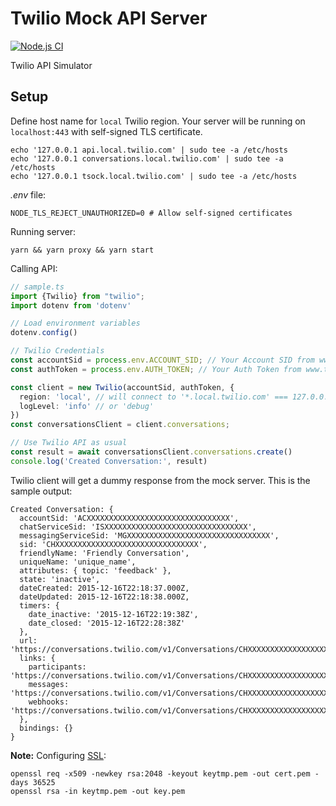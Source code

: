 # Twilio Mock API Server

[![Node.js CI](https://github.com/kpavlov/twilio-mock/actions/workflows/node.js.yml/badge.svg)](https://github.com/kpavlov/twilio-mock/actions/workflows/node.js.yml)

Twilio API Simulator

## Setup

Define host name for `local` Twilio region. Your server will be running on `localhost:443` with self-signed TLS
certificate.

```shell
echo '127.0.0.1 api.local.twilio.com' | sudo tee -a /etc/hosts
echo '127.0.0.1 conversations.local.twilio.com' | sudo tee -a /etc/hosts
echo '127.0.0.1 tsock.local.twilio.com' | sudo tee -a /etc/hosts
```

_.env_ file:

```dotenv .env
NODE_TLS_REJECT_UNAUTHORIZED=0 # Allow self-signed certificates
```

Running server:

```shell
yarn && yarn proxy && yarn start
```

Calling API:

```typescript
// sample.ts
import {Twilio} from "twilio";
import dotenv from 'dotenv'

// Load environment variables
dotenv.config()

// Twilio Credentials
const accountSid = process.env.ACCOUNT_SID; // Your Account SID from www.twilio.com/console
const authToken = process.env.AUTH_TOKEN; // Your Auth Token from www.twilio.com/console

const client = new Twilio(accountSid, authToken, {
  region: 'local', // will connect to '*.local.twilio.com' === 127.0.0.1
  logLevel: 'info' // or 'debug'
})
const conversationsClient = client.conversations;

// Use Twilio API as usual
const result = await conversationsClient.conversations.create()
console.log('Created Conversation:', result)
```

Twilio client will get a dummy response from the mock server. This is the sample output:

```log
Created Conversation: {
  accountSid: 'ACXXXXXXXXXXXXXXXXXXXXXXXXXXXXXXXX',
  chatServiceSid: 'ISXXXXXXXXXXXXXXXXXXXXXXXXXXXXXXXX',
  messagingServiceSid: 'MGXXXXXXXXXXXXXXXXXXXXXXXXXXXXXXXX',
  sid: 'CHXXXXXXXXXXXXXXXXXXXXXXXXXXXXXXXX',
  friendlyName: 'Friendly Conversation',
  uniqueName: 'unique_name',
  attributes: { topic: 'feedback' },
  state: 'inactive',
  dateCreated: 2015-12-16T22:18:37.000Z,
  dateUpdated: 2015-12-16T22:18:38.000Z,
  timers: {
    date_inactive: '2015-12-16T22:19:38Z',
    date_closed: '2015-12-16T22:28:38Z'
  },
  url: 'https://conversations.twilio.com/v1/Conversations/CHXXXXXXXXXXXXXXXXXXXXXXXXXXXXXXXX',
  links: {
    participants: 'https://conversations.twilio.com/v1/Conversations/CHXXXXXXXXXXXXXXXXXXXXXXXXXXXXXXXX/Participants',
    messages: 'https://conversations.twilio.com/v1/Conversations/CHXXXXXXXXXXXXXXXXXXXXXXXXXXXXXXXX/Messages',
    webhooks: 'https://conversations.twilio.com/v1/Conversations/CHXXXXXXXXXXXXXXXXXXXXXXXXXXXXXXXX/Webhooks'
  },
  bindings: {}
}
```

**Note:**
Configuring [SSL](https://medium.com/@nitinpatel_20236/how-to-create-an-https-server-on-localhost-using-express-366435d61f28):

```shell
openssl req -x509 -newkey rsa:2048 -keyout keytmp.pem -out cert.pem -days 36525
openssl rsa -in keytmp.pem -out key.pem
```
